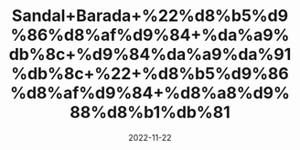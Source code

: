 ---
title: 'Sandal+Barada+%22%d8%b5%d9%86%d8%af%d9%84+%da%a9%db%8c+%d9%84%da%a9%da%91%db%8c+%22+%d8%b5%d9%86%d8%af%d9%84+%d8%a8%d9%88%d8%b1%db%81'
date: '2022-11-22' 
metatag: '' 
inventory: '0' 
draft: false 
# meta description 
shortDescripton: 'Sandal+Wood%22+It+has+been+used+to+calm+the+mind+and+relieve+anxiety%2c+reduce+signs+of+aging+and+skin+inflammation.'
description: 'Herbs+%d8%ac%da%91%db%8c+%d8%a8%d9%88%d9%b9%db%8c'
longdescription: ''
tags: ''
brand: ''
subCategory: ''
unit: '10 gm-Pk'
sellCount: '0'
featured: True
# product Price
price: '180.0'
# Product Short Description
shortDescription: 'Sandal+Wood%22+It+has+been+used+to+calm+the+mind+and+relieve+anxiety%2c+reduce+signs+of+aging+and+skin+inflammation.'
productID: '6A6F753E-663B-ED11-996A-005056B3A416'
type: 'products'
category: 'Herbs+%d8%ac%da%91%db%8c+%d8%a8%d9%88%d9%b9%db%8c' 
thumnailproduct: 'https://eraconnect.blob.core.windows.net/product-images/aminsaddiquidawakhana/d8aaeebc-a7e1-4d79-8489-e23f7a133c42.webp' 
images:
  - image: 'https://eraconnect.blob.core.windows.net/product-images/aminsaddiquidawakhana/d8aaeebc-a7e1-4d79-8489-e23f7a133c42.webp'  
Variants:
---
